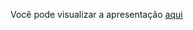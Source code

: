 Você pode visualizar a apresentação [aqui](https://github.com/RafaelFCM/Portfolio/blob/master/Kraft-Heinz-Challnge/ApresentacaoHTML.html)
